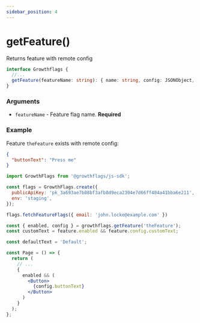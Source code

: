 ```yaml
---
sidebar_position: 4
---
```


# getFeature()

Returns feature with remote config
```ts
interface Growthflags {
  //...
  getFeature(featureName: string): { name: string, config: JSONObject, enabled: boolean }
}
```

### Arguments

- `featureName` - Feature flag name. **Required**

### Example

Feature `theFeature` exists with remote config:
```JSON
{
  "buttonText": "Press me"
}
```

```jsx
import GrowthFlags from '@growthflags/js-sdk';

const flags = GrowthFlags.create({
  publicApiKey: 'pk_3a693ae7b88bf3afb8d9eca2304e7d66ff484a41bba6e211',
  env: 'staging',
});

flags.fetchFeatureFlags({ email: 'john.locke@example.com' })

const { enabled, config } = growthflags.getFeature('theFeature');
const customText = feature.enabled && feature.config.customText;

const defaultText = 'Default';

const Page = () => {
  return (
    // ...    
    {
      enabled && (
        <Button>
          {config.buttonText}
        </Button>
      )
    }
  );
};

```